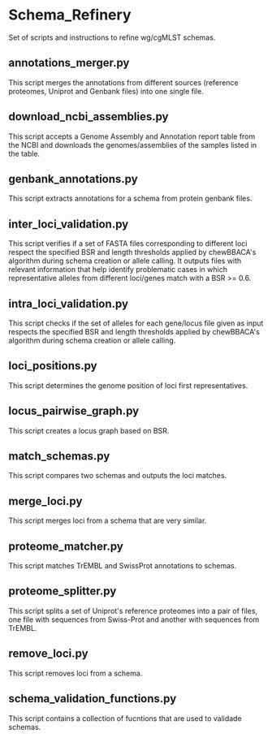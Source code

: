 # Schema_Refinery

Set of scripts and instructions to refine wg/cgMLST schemas.

## annotations_merger.py

This script merges the annotations from different sources
(reference proteomes, Uniprot and Genbank files) into one single file.

## download_ncbi_assemblies.py

This script accepts a Genome Assembly and Annotation report
table from the NCBI and downloads the genomes/assemblies of
the samples listed in the table.

## genbank_annotations.py

This script extracts annotations for a schema from protein
genbank files.

## inter_loci_validation.py

This script verifies if a set of FASTA files corresponding to different loci
respect the specified BSR and length thresholds applied by chewBBACA's algorithm
during schema creation or allele calling. It outputs files with relevant information
that help identify problematic cases in which representative alleles from different
loci/genes match with a BSR >= 0.6.

## intra_loci_validation.py

This script checks if the set of alleles for each gene/locus file given as
input respects the specified BSR and length thresholds applied by chewBBACA's
algorithm during schema creation or allele calling.

## loci_positions.py

This script determines the genome position of loci first representatives.

## locus_pairwise_graph.py

This script creates a locus graph based on BSR.

## match_schemas.py

This script compares two schemas and outputs the loci matches.

## merge_loci.py

This script merges loci from a schema that are very similar.

## proteome_matcher.py

This script matches TrEMBL and SwissProt annotations to schemas.

## proteome_splitter.py

This script splits a set of Uniprot's reference proteomes into a pair of files,
one file with sequences from Swiss-Prot and another with sequences from TrEMBL.

## remove_loci.py

This script removes loci from a schema.

## schema_validation_functions.py

This script contains a collection of fucntions that are used to validade schemas.
